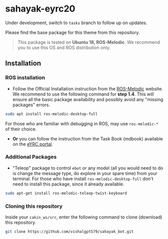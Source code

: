 # **sahayak-eyrc20**

Under development, switch to ```tasks``` branch to follow up on updates.

Please find the base package for this theme from this repository. 



> This package is tested on **Ubuntu 18, ROS-Melodic**. We recommend you to use this OS and ROS distribution only.



## Installation

###  ROS installation

- Follow the Official Installation instruction from the [ROS-Melodic](http://wiki.ros.org/melodic/Installation/Ubuntu) website. We recommend to use the following command for **step 1.4**. This will ensure all the basic package availability and possibly avoid any "missing packages" errors.

```bash
sudo apt install ros-melodic-desktop-full
```

For those who are familiar with debugging in ROS, may use  `ros-melodic-*` of their choice.

- **Or** you can follow the instruction from the Task Book (mdbook) available on the [eYRC portal](https://portal.e-yantra.org/login).

### Additional Packages 

- "Teleop" package to control `ebot` or any model (all you would need to do is change the message type, do explore in your spare time) from your terminal. For those who have install `ros-melodic-desktop-full` don't need to install this package, since it already available. 

```bash
sudo apt-get install ros-melodic-teleop-twist-keyboard
```

### Cloning this repository

Inside your `cakin_ws/src`, enter the following command to clone (download) this repository. 

```bash
git clone https://github.com/vishalgpt579/sahayak_bot.git
```


<!-- > **Note:** Since we have shifted from simple drive download to more sophisticated approach of sharing packages, there are some limitation in the normal approach, mainly the size of upload. However, this is solved by using Githhub's LFS (Large File System). And hence, you might face a little delay (depending upon your network) in downloading the files tracked by LSF.  -->
